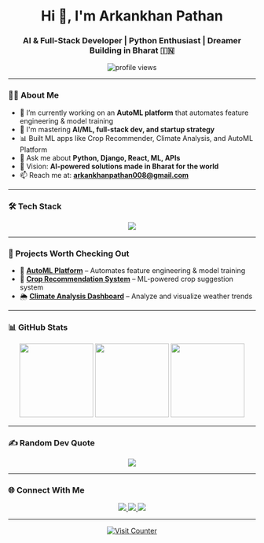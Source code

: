 <h1 align="center">Hi 👋, I'm Arkankhan Pathan</h1>
<h3 align="center">AI & Full-Stack Developer | Python Enthusiast | Dreamer Building in Bharat 🇮🇳</h3>

<p align="center">
  <img src="https://komarev.com/ghpvc/?username=Arkankhan001&label=Profile%20views&color=0e75b6&style=flat-square" alt="profile views" />
</p>

---

### 🧑‍💻 About Me

- 🚀 I’m currently working on an **AutoML platform** that automates feature engineering & model training  
- 🧠 I'm mastering **AI/ML, full-stack dev, and startup strategy**  
- 📊 Built ML apps like Crop Recommender, Climate Analysis, and AutoML Platform  
- 💬 Ask me about **Python, Django, React, ML, APIs**  
- 🎯 Vision: **AI-powered solutions made in Bharat for the world**  
- 📫 Reach me at: **arkankhanpathan008@gmail.com**

---

### 🛠️ Tech Stack

<p align="center">
  <img src="https://skillicons.dev/icons?i=python,django,flask,fastapi,react,flutter,html,css,js,bootstrap,tailwind,php,laravel,sqlite,mysql,postgres,firebase,git,github,vscode,postman,nginx,numpy,pandas,matplotlib,plotly,scikit-learn" />
</p>

---

### 🚀 Projects Worth Checking Out

- 🤖 [**AutoML Platform**](https://github.com/Arkankhan001/AutoML-Platform) – Automates feature engineering & model training  
- 🌾 [**Crop Recommendation System**](https://github.com/Arkankhan001/Crop-Recommendation-System) – ML-powered crop suggestion system  
- 🌦️ [**Climate Analysis Dashboard**](https://github.com/Arkankhan001/Climate-Analysis) – Analyze and visualize weather trends  

---

### 📊 GitHub Stats

<p align="center">
  <img src="https://github-readme-stats.vercel.app/api?username=Arkankhan001&theme=dark&hide_border=false&include_all_commits=true&count_private=false" height="150"/>
  <img src="https://nirzak-streak-stats.vercel.app/?user=Arkankhan001&theme=dark&hide_border=false" height="150"/>
  <img src="https://github-readme-stats.vercel.app/api/top-langs/?username=Arkankhan001&theme=dark&hide_border=false&include_all_commits=true&count_private=false&layout=compact" height="150"/>
</p>

---

### ✍️ Random Dev Quote

<p align="center">
  <img src="https://quotes-github-readme.vercel.app/api?type=horizontal&theme=radical" />
</p>

---

### 🌐 Connect With Me

<p align="center">
  <a href="mailto:arkankhanpathan008@gmail.com">
    <img src="https://img.shields.io/badge/Gmail-D14836?style=for-the-badge&logo=gmail&logoColor=white" />
  </a>
  <a href="https://www.linkedin.com/in/ArkanPathan">
    <img src="https://img.shields.io/badge/LinkedIn-0A66C2?style=for-the-badge&logo=linkedin&logoColor=white" />
  </a>
  <a href="https://github.com/Arkankhan001">
    <img src="https://img.shields.io/badge/GitHub-171515?style=for-the-badge&logo=github&logoColor=white" />
  </a>
</p>

---

<p align="center">
  <a href="https://visitcount.itsvg.in">
    <img src="https://visitcount.itsvg.in/api?id=Arkankhan001&icon=0&color=0" alt="Visit Counter" />
  </a>
</p>

<!-- Proudly created with GPRM (https://gprm.itsvg.in) -->
